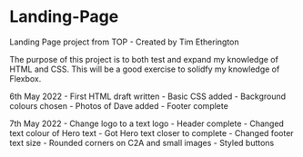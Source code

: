 # Landing-Page
Landing Page project from TOP - Created by Tim Etherington

The purpose of this project is to both test and expand my knowledge of HTML and CSS. This will be a good exercise to solidfy my knowledge of Flexbox.

6th May 2022 - First HTML draft written
             - Basic CSS added - Background colours chosen
             - Photos of Dave added
             - Footer complete

7th May 2022 - Change logo to a text logo
             - Header complete
             - Changed text colour of Hero text
             - Got Hero text closer to complete
             - Changed footer text size
             - Rounded corners on C2A and small images
             - Styled buttons